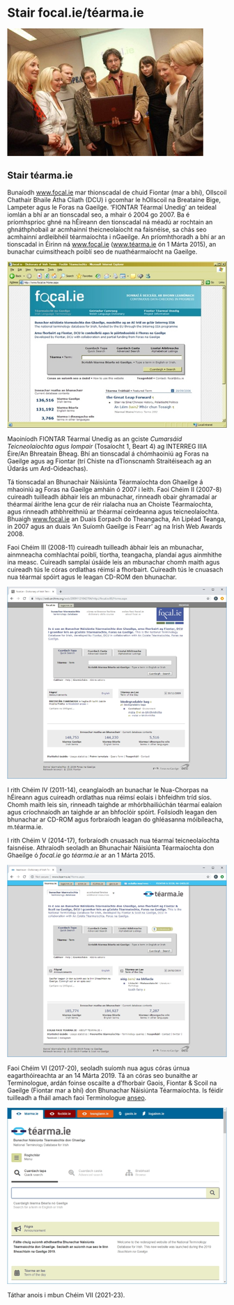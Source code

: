 # Stair focal.ie/téarma.ie

![Seoladh focal.ie](seoladh.jpg)

## Stair téarma.ie

Bunaíodh www.focal.ie mar thionscadal de chuid Fiontar (mar a bhí), Ollscoil Chathair Bhaile Átha Cliath (DCU) i gcomhar le hOllscoil na Breataine Bige, Lampeter agus le Foras na Gaeilge. ‘FIONTAR Téarmaí Unedig’ an teideal iomlán a bhí ar an tionscadal seo, a mhair ó 2004 go 2007. Ba é príomhsprioc ghné na hÉireann den tionscadal ná méadú ar rochtain an ghnáthphobail ar acmhainní theicneolaíocht na faisnéise, sa chás seo acmhainní ardleibhéil téarmaíochta i nGaeilge. An príomhthoradh a bhí ar an tionscadal in Éirinn ná www.focal.ie (www.téarma.ie ón 1 Márta 2015), an bunachar cuimsitheach poiblí seo de nuathéarmaíocht na Gaeilge. 

![focal.ie V1](focalV1.jpg)

Maoiníodh FIONTAR Téarmaí Unedig as an gciste *Cumarsáid Teicneolaíochta agus Iompair* (Tosaíocht 1, Beart 4) ag INTERREG IIIA Éire/An Bhreatain Bheag. Bhí an tionscadal á chómhaoiniú ag Foras na Gaeilge agus ag Fiontar (trí Chiste na dTionscnamh Straitéiseach ag an Údarás um Ard-Oideachas).

Tá tionscadal an Bhunachair Náisiúnta Téarmaíochta don Ghaeilge á mhaoiniú ag Foras na Gaeilge amháin ó 2007 i leith. Faoi Chéim II (2007-8) cuireadh tuilleadh ábhair leis an mbunachar, rinneadh obair ghramadaí ar théarmaí áirithe lena gcur de réir rialacha nua an Choiste Téarmaíochta, agus rinneadh athbhreithniú ar théarmaí ceirdeanna agus teicneolaíochta. Bhuaigh www.focal.ie an Duais Eorpach do Theangacha, An Lipéad Teanga, in 2007 agus an duais ‘An Suíomh Gaeilge is Fearr’ ag na Irish Web Awards 2008.  

Faoi Chéim III (2008-11) cuireadh tuilleadh ábhair leis an mbunachar, ainmneacha comhlachtaí poiblí, tíortha, teangacha, plandaí agus ainmhithe ina measc. Cuireadh samplaí úsáide leis an mbunachar chomh maith agus cuireadh tús le córas ordlathas réimsí a fhorbairt. Cuireadh tús le cnuasach nua téarmaí spóirt agus le leagan CD-ROM den bhunachar.

![focal.ie V2](focalV2.jpg)

I rith Chéim IV (2011-14), ceanglaíodh an bunachar le Nua-Chorpas na hÉireann agus cuireadh ordlathas nua réimsí eolais i bhfeidhm tríd síos. Chomh maith leis sin, rinneadh taighde ar mhórbhailiúchán téarmaí ealaíon agus críochnaíodh an taighde ar an bhfoclóir spóirt. Foilsíodh leagan den bhunachar ar CD-ROM agus forbraíodh leagan do ghléasanna móibíleacha, m.téarma.ie.

I rith Chéim V (2014-17), forbraíodh cnuasach nua téarmaí teicneolaíochta faisnéise. Athraíodh seoladh an Bhunachair Náisiúnta Téarmaíochta don Ghaeilge ó *focal.ie* go *téarma.ie* ar an 1 Márta 2015.

![téarma.ie V3](tearmaV3.jpg)

Faoi Chéim VI (2017-20), seoladh suíomh nua agus córas úrnua eagarthóireachta ar an 14 Márta 2019. Tá an córas seo bunaithe ar Terminologue, ardán foinse oscailte a d’fhorbair Gaois, Fiontar & Scoil na Gaeilge (Fiontar mar a bhí) don Bhunachar Náisiúnta Téarmaíochta. Is féidir tuilleadh a fháil amach faoi Terminologue [anseo](http://www.terminologue.org/). 

![téarma.ie V4](tearmaV4.jpg)

Táthar anois i mbun Chéim VII (2021-23).
